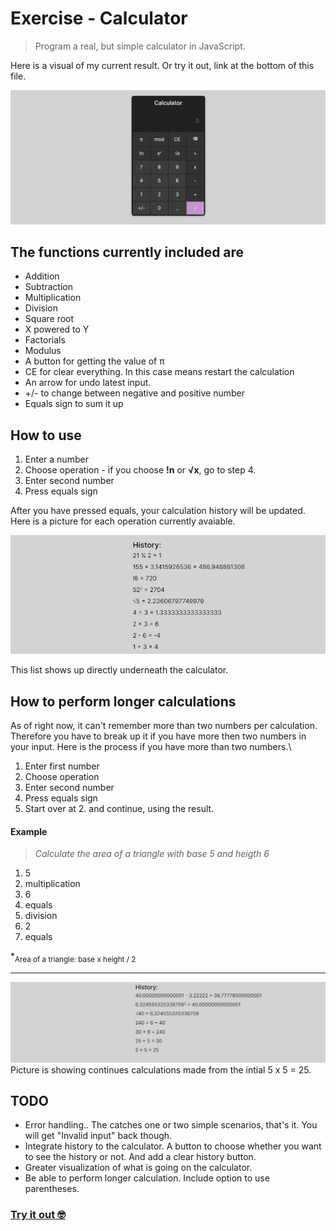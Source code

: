 # Exercise - Calculator

> Program a real, but simple calculator in JavaScript.

Here is a visual of my current result. Or try it out, link at the bottom of this file.

![Calculator](/img/calculator.png)

 ## The functions currently included are
 - Addition
 - Subtraction
 - Multiplication
 - Division
 - Square root
 - X powered to Y
 - Factorials
 - Modulus
 - A button for getting the value of π
 - CE for clear everything. In this case means restart the calculation
 - An arrow for undo latest input.
 - +/- to change between negative and positive number
 - Equals sign to sum it up


## How to use
1. Enter a number
2. Choose operation - if you choose **!n** or **√x**, go to step 4.
3. Enter second number
4. Press equals sign  

After you have pressed equals, your calculation history will be updated. Here is a picture for each operation currently avaiable. 

![History](/img/history-demo.png)

This list shows up directly underneath the calculator.

## How to perform longer calculations
As of right now, it can't remember more than two numbers per calculation. Therefore you have to break up it if you have more then two numbers in your input. 
Here is the process if you have more than two numbers.\
1. Enter first number
2. Choose operation
3. Enter second number
4. Press equals sign
5. Start over at 2. and continue, using the result.


#### Example
> *Calculate the area of a triangle with base 5 and heigth 6*
1. 5
2. multiplication
3. 6
4. equals
5. division
6. 2
7. equals

*<sub>Area of a triangle: base x height / 2</sub>

___

![Picture](/img/last_result.png)
Picture is showing continues calculations made from the intial 5 x 5 = 25.

## TODO
- Error handling.. The catches one or two simple scenarios, that's it. You will get "Invalid input" back though.
- Integrate history to the calculator. A button to choose whether you want to see the history or not. And add a clear history button.
- Greater visualization of what is going on the calculator.
- Be able to perform longer calculation. Include option to use parentheses.

### [Try it out 🤓](https://sockulags.github.io/Lexicon_JS_Calculator/)